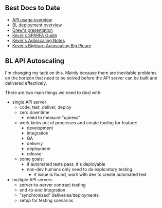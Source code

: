 ## Best Docs to Date
- [API usage overview](https://github.com/openstax/napkin-notes/blob/master/kevin/160921_biglearnApis/api_usage.md)
- [BL deployment overview](https://github.com/openstax/napkin-notes/blob/master/kevin/BiglearnArchitectureDeployment.pdf)
- [Drew's presentation](https://docs.google.com/presentation/d/1qoPqBLD4XqOsIfcM6aJH7IaDQRsxxuA6QBLy4GIZy7w/edit#slide=id.p)
- [Kevin's SPARFA Guide](https://github.com/openstax/sparfa-sandbox/blob/master/klb_sparfa_guide/sparfa_guide.pdf)
- [Kevin's Autoscaling Notes](https://docs.google.com/document/d/1bmn2xYBURE90fiZrdNG5CN28vEBCPJbKukDTbUqntZ4/edit)
- [Kevin's Biglearn Autoscaling Big Picure](https://docs.google.com/document/d/1JGcHIzmHDaDFlQvznzYgsWHuXBRis9qvtwF6pwaYVfQ/edit)

## BL API Autoscaling

I'm changing my tack on this.
Mainly because there are inevitable problems on the horizon 
that need to be solved 
before the API server can be built and delivered effectively.

There are two main things we need to deal with:
* single API server
  * code, test, deliver, deploy
  * zero downtime
    * need to measure "upness"
  * work kinks out of processes and create tooling for feature:
    * development
    * integration
    * QA
    * delivery
    * deployment
    * release
  * some goals:
    * if automated tests pass, it's deployable
    * non-dev humans only need to do exploratory testing
      * if issue is found, work with dev to create automated test
* multiple API servers
  * server-to-server contract testing
  * end-to-end integration
  * "synchronized" deliveries/deployments
  * setup for testing scenarios
